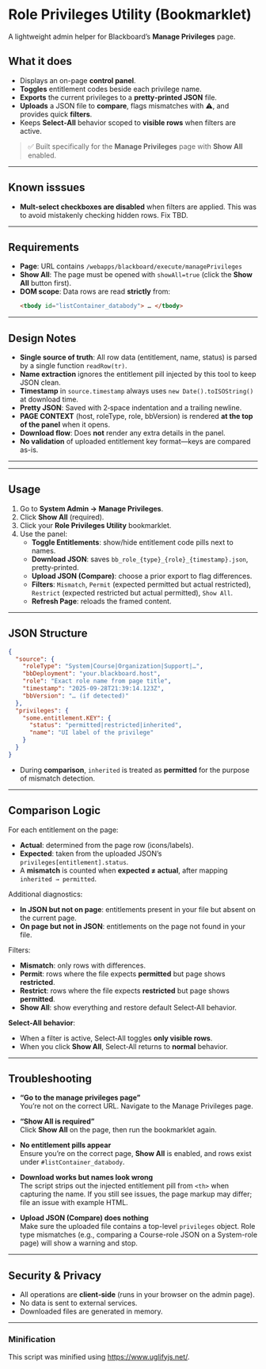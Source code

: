 # Role Privileges Utility (Bookmarklet)

A lightweight admin helper for Blackboard’s **Manage Privileges** page.

## What it does

- Displays an on-page **control panel**.
- **Toggles** entitlement codes beside each privilege name.
- **Exports** the current privileges to a **pretty‑printed JSON** file.
- **Uploads** a JSON file to **compare**, flags mismatches with ⚠, and provides quick **filters**.
- Keeps **Select‑All** behavior scoped to **visible rows** when filters are active.

> ✅ Built specifically for the **Manage Privileges** page with **Show All** enabled.

---

## Known isssues

- **Mult-select checkboxes are disabled** when filters are applied.
  This was to avoid mistakenly checking hidden rows.  Fix TBD.

---

## Requirements

- **Page**: URL contains `/webapps/blackboard/execute/managePrivileges`
- **Show All**: The page must be opened with `showAll=true` (click the **Show All** button first).
- **DOM scope**: Data rows are read **strictly** from:
  ```html
  <tbody id="listContainer_databody"> … </tbody>
  ```

---

## Design Notes

- **Single source of truth**: All row data (entitlement, name, status) is parsed by a single function `readRow(tr)`.
- **Name extraction** ignores the entitlement pill injected by this tool to keep JSON clean.
- **Timestamp** in `source.timestamp` always uses `new Date().toISOString()` at download time.
- **Pretty JSON**: Saved with 2‑space indentation and a trailing newline.
- **PAGE CONTEXT** (host, roleType, role, bbVersion) is rendered **at the top of the panel** when it opens.
- **Download flow**: Does **not** render any extra details in the panel.
- **No validation** of uploaded entitlement key format—keys are compared as-is.

---

---

## Usage

1. Go to **System Admin → Manage Privileges**.
2. Click **Show All** (required).
3. Click your **Role Privileges Utility** bookmarklet.
4. Use the panel:
   - **Toggle Entitlements**: show/hide entitlement code pills next to names.
   - **Download JSON**: saves `bb_role_{type}_{role}_{timestamp}.json`, pretty‑printed.
   - **Upload JSON (Compare)**: choose a prior export to flag differences.
   - **Filters**: `Mismatch`, `Permit` (expected permitted but actual restricted), `Restrict` (expected restricted but actual permitted), `Show All`.
   - **Refresh Page**: reloads the framed content.

---

## JSON Structure

```json
{
  "source": {
    "roleType": "System|Course|Organization|Support|…",
    "bbDeployment": "your.blackboard.host",
    "role": "Exact role name from page title",
    "timestamp": "2025-09-28T21:39:14.123Z",
    "bbVersion": "… (if detected)"
  },
  "privileges": {
    "some.entitlement.KEY": {
      "status": "permitted|restricted|inherited",
      "name": "UI label of the privilege"
    }
  }
}
```

- During **comparison**, `inherited` is treated as **permitted** for the purpose of mismatch detection.

---

## Comparison Logic

For each entitlement on the page:

- **Actual**: determined from the page row (icons/labels).
- **Expected**: taken from the uploaded JSON’s `privileges[entitlement].status`.
- A **mismatch** is counted when **expected ≠ actual**, after mapping `inherited → permitted`.

Additional diagnostics:

- **In JSON but not on page**: entitlements present in your file but absent on the current page.
- **On page but not in JSON**: entitlements on the page not found in your file.

Filters:

- **Mismatch**: only rows with differences.
- **Permit**: rows where the file expects **permitted** but page shows **restricted**.
- **Restrict**: rows where the file expects **restricted** but page shows **permitted**.
- **Show All**: show everything and restore default Select‑All behavior.

**Select‑All behavior**:

- When a filter is active, Select‑All toggles **only visible rows**.
- When you click **Show All**, Select‑All returns to **normal** behavior.

---

## Troubleshooting

- **“Go to the manage privileges page”**  
  You’re not on the correct URL. Navigate to the Manage Privileges page.

- **“Show All is required”**  
  Click **Show All** on the page, then run the bookmarklet again.

- **No entitlement pills appear**  
  Ensure you’re on the correct page, **Show All** is enabled, and rows exist under `#listContainer_databody`.

- **Download works but names look wrong**  
  The script strips out the injected entitlement pill from `<th>` when capturing the name. If you still see issues, the page markup may differ; file an issue with example HTML.

- **Upload JSON (Compare) does nothing**  
  Make sure the uploaded file contains a top-level `privileges` object. Role type mismatches (e.g., comparing a Course-role JSON on a System-role page) will show a warning and stop.

---

## Security & Privacy

- All operations are **client‑side** (runs in your browser on the admin page).
- No data is sent to external services.
- Downloaded files are generated in memory.

---


### Minification

This script was minified using https://www.uglifyjs.net/.
